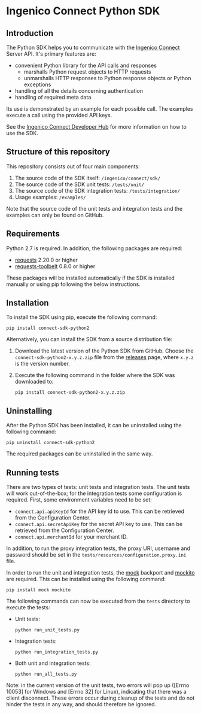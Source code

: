 # Ingenico Connect Python SDK

## Introduction

The Python SDK helps you to communicate with the [Ingenico Connect](https://epayments.developer-ingenico.com/) Server API. It's primary features are:

* convenient Python library for the API calls and responses
    * marshalls Python request objects to HTTP requests
    * unmarshalls HTTP responses to Python response objects or Python exceptions
* handling of all the details concerning authentication
* handling of required meta data

Its use is demonstrated by an example for each possible call. The examples execute a call using the provided API keys. 

See the [Ingenico Connect Developer Hub](https://epayments.developer-ingenico.com/documentation/sdk/server/python/) for more information on how to use the SDK.

## Structure of this repository

This repository consists out of four main components:

1. The source code of the SDK itself: `/ingenico/connect/sdk/` 
2. The source code of the SDK unit tests: `/tests/unit/`
3. The source code of the SDK integration tests: `/tests/integration/`
4. Usage examples: `/examples/`

Note that the source code of the unit tests and integration tests and the examples can only be found on GitHub.

## Requirements

Python 2.7 is required. In addition, the following packages are required:

* [requests](https://requests.readthedocs.io/) 2.20.0 or higher
* [requests-toolbelt](https://toolbelt.readthedocs.io/) 0.8.0 or higher

These packages will be installed automatically if the SDK is installed manually or using pip following the below instructions.

## Installation

To install the SDK using pip, execute the following command:

    pip install connect-sdk-python2

Alternatively, you can install the SDK from a source distribution file:

1. Download the latest version of the Python SDK from GitHub. Choose the `connect-sdk-python2-x.y.z.zip` file from the [releases](https://github.com/Ingenico-ePayments/connect-sdk-python2/releases) page, where `x.y.z` is the version number.
2. Execute the following command in the folder where the SDK was downloaded to:
    
    ```
    pip install connect-sdk-python2-x.y.z.zip
    ```

## Uninstalling

After the Python SDK has been installed, it can be uninstalled using the following command:

    pip uninstall connect-sdk-python2

The required packages can be uninstalled in the same way.

## Running tests 

There are two types of tests: unit tests and integration tests. The unit tests will work out-of-the-box; for the integration tests some configuration is required.
First, some environment variables need to be set:
* `connect.api.apiKeyId` for the API key id to use. This can be retrieved from the Configuration Center.
* `connect.api.secretApiKey` for the secret API key to use. This can be retrieved from the Configuration Center.
* `connect.api.merchantId` for your merchant ID.

In addition, to run the proxy integration tests, the proxy URI, username and password should be set in the `tests/resources/configuration.proxy.ini` file.

In order to run the unit and integration tests, the [mock](https://pypi.python.org/pypi/mock) backport and [mockito](https://pypi.python.org/pypi/mockito) are required. This can be installed using the following command:

    pip install mock mockito

The following commands can now be executed from the `tests` directory to execute the tests:
* Unit tests:
    
    ```
    python run_unit_tests.py
    ```
* Integration tests:
    
    ```
    python run_integration_tests.py
    ```
* Both unit and integration tests:
    
    ```
    python run_all_tests.py
    ```

Note: in the current version of the unit tests, two errors will pop up ([Errno 10053] for Windows and [Errno 32] for Linux), indicating that there was a client disconnect. These errors occur during cleanup of the tests and do not hinder the tests in any way, and should therefore be ignored.
